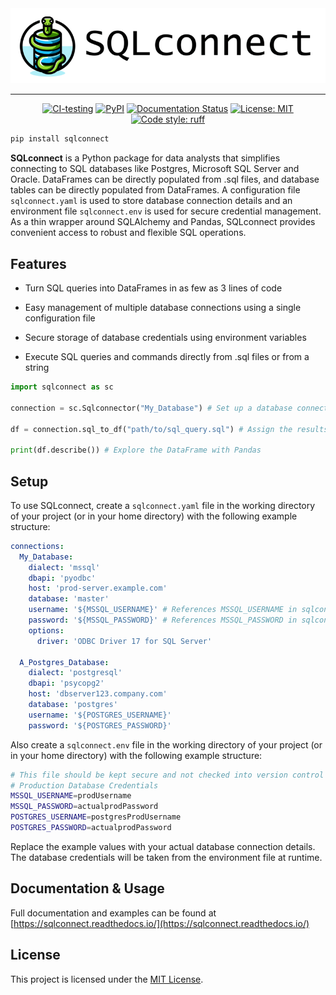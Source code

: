 <div align="center">
  <img alt="SQLconnect logo" src="https://raw.githubusercontent.com/JustinFrizzell/sqlconnect/main/docs/_static/logo.png"><br>
</div>

---

<p align="center">
<a href="https://github.com/JustinFrizzell/sqlconnect/actions/workflows/ci.yaml"><img alt="CI-testing" src="https://github.com/JustinFrizzell/sqlconnect/actions/workflows/ci.yaml/badge.svg"></a>
<a href="https://pypi.org/project/sqlconnect/"><img alt="PyPI" src="https://img.shields.io/pypi/v/sqlconnect"></a>
<a href='https://sqlconnect.readthedocs.io/en/latest/?badge=latest'><img src='https://readthedocs.org/projects/sqlconnect/badge/?version=latest' alt='Documentation Status' /></a>
<a href="https://github.com/JustinFrizzell/sqlconnect/blob/main/LICENCE"><img alt="License: MIT" src="https://img.shields.io/badge/License-MIT-purple.svg"></a>
<a href="https://github.com/astral-sh/ruff"><img alt="Code style: ruff" src="https://img.shields.io/badge/Code_Style-ruff-black"></a>
</p>

```bash
pip install sqlconnect
```

**SQLconnect** is a Python package for data analysts that simplifies connecting to SQL databases like Postgres, Microsoft SQL Server and Oracle. DataFrames can be directly populated from .sql files, and database tables can be directly populated from DataFrames. A configuration file `sqlconnect.yaml` is used to store database connection details and an environment file `sqlconnect.env` is used for secure credential management. As a thin wrapper around SQLAlchemy and Pandas, SQLconnect provides convenient access to robust and flexible SQL operations.

## Features

- Turn SQL queries into DataFrames in as few as 3 lines of code

- Easy management of multiple database connections using a single configuration file

- Secure storage of database credentials using environment variables

- Execute SQL queries and commands directly from .sql files or from a string

```python
import sqlconnect as sc

connection = sc.Sqlconnector("My_Database") # Set up a database connection based on sqlconnect.yaml

df = connection.sql_to_df("path/to/sql_query.sql") # Assign the results of a query to a DataFrame

print(df.describe()) # Explore the DataFrame with Pandas
```

## Setup

To use SQLconnect, create a `sqlconnect.yaml` file in the working directory of your project (or in your home directory) with the following example structure:

```yaml
connections:
  My_Database:
    dialect: 'mssql'
    dbapi: 'pyodbc'
    host: 'prod-server.example.com'
    database: 'master'
    username: '${MSSQL_USERNAME}' # References MSSQL_USERNAME in sqlconnect.env
    password: '${MSSQL_PASSWORD}' # References MSSQL_PASSWORD in sqlconnect.env
    options: 
      driver: 'ODBC Driver 17 for SQL Server'

  A_Postgres_Database:
    dialect: 'postgresql'
    dbapi: 'psycopg2'
    host: 'dbserver123.company.com'
    database: 'postgres'
    username: '${POSTGRES_USERNAME}'
    password: '${POSTGRES_PASSWORD}'      
```

Also create a `sqlconnect.env` file in the working directory of your project (or in your home directory) with the following example structure:

```bash
# This file should be kept secure and not checked into version control (add to .gitignore)
# Production Database Credentials
MSSQL_USERNAME=prodUsername
MSSQL_PASSWORD=actualprodPassword
POSTGRES_USERNAME=postgresProdUsername
POSTGRES_PASSWORD=actualprodPassword
```

Replace the example values with your actual database connection details. The database credentials will be taken from the environment file at runtime.

## Documentation & Usage

Full documentation and examples can be found at [https://sqlconnect.readthedocs.io/](https://sqlconnect.readthedocs.io/)

## License

This project is licensed under the [MIT License](https://raw.githubusercontent.com/JustinFrizzell/sqlconnect/main/LICENCE).

